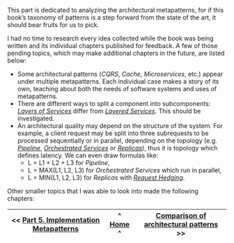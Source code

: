 This part is dedicated to analyzing the architectural metapatterns, for if this book’s taxonomy of patterns is a step forward from the state of the art, it should bear fruits for us to pick\.

I had no time to research every idea collected while the book was being written and its individual chapters published for feedback\. A few of those pending topics, which may make additional chapters in the future, are listed below:

- Some architectural patterns \(*CQRS*, *Cache*, *Microservices*, etc\.\) appear under multiple metapatterns\. Each individual case makes a story of its own, teaching about both the needs of software systems and uses of metapatterns\.
- There are different ways to split a component into subcomponents: [*Layers of Services*](<Service-Oriented Architecture (SOA)>) differ from [*Layered Services*](<Layered Services>)\. This should be investigated\.
- An architectural quality may depend on the structure of the system\. For example, a client request may be split into three subrequests to be processed sequentially or in parallel, depending on the topology \(e\.g\. [*Pipeline*](<Pipeline>), [*Orchestrated Services*](<Orchestrator#api-composer-remote-facade-gateway-aggregation-composed-message-processor-scatter-gather-mapreduce>) or [*Replicas*](<Shards#persistent-copy-replica>)\), thus it is topology which defines latency\. We can even draw formulas like:
  - L = L1 \+ L2 \+ L3 for *Pipeline*, 
  - L = MAX\(L1, L2, L3\) for *Orchestrated Services* which run in parallel,
  - L = MIN\(L1, L2, L3\) for *Replicas* with [*Request Hedging*](https://grpc.io/docs/guides/request-hedging/)\.


Other smaller topics that I was able to look into made the following chapters:

| \<\< [Part 5\. Implementation Metapatterns](<Part 5. Implementation Metapatterns>) | ^ [Home](<Home>) ^ | [Comparison of architectural patterns](<Comparison of architectural patterns>) \>\> |
| --- | --- | --- |


